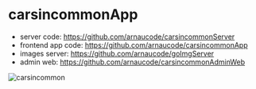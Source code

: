 # carsincommonApp

- server code: https://github.com/arnaucode/carsincommonServer
- frontend app code: https://github.com/arnaucode/carsincommonApp
- images server: https://github.com/arnaucode/goImgServer
- admin web: https://github.com/arnaucode/carsincommonAdminWeb

![carsincommon](https://raw.githubusercontent.com/arnaucode/carsincommonApp/master/carsincommon.png "carsincommon")
